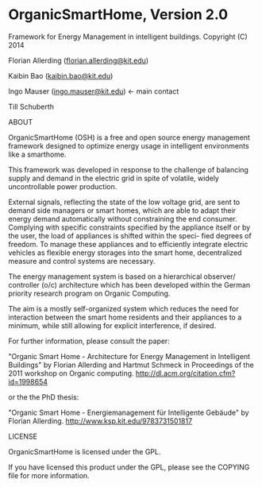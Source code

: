 # OrganicSmartHome, Version 2.0
Framework for Energy Management in intelligent buildings.
Copyright (C) 2014

Florian Allerding (florian.allerding@kit.edu)

Kaibin Bao (kaibin.bao@kit.edu)

Ingo Mauser (ingo.mauser@kit.edu) <- main contact

Till Schuberth


ABOUT

OrganicSmartHome (OSH) is a free and open source energy management framework designed to optimize energy usage in intelligent environments like a smarthome.

This framework was developed in response to the challenge of balancing supply and demand in the electric grid in spite of volatile, widely uncontrollable power production.

External signals, reflecting the state of the low voltage grid, are sent to
demand side managers or smart homes, which are able to adapt their energy
demand automatically without constraining the end consumer. Complying with
specific constraints specified by the appliance itself or by the user, the
load of appliances is shifted within the speci- fied degrees of freedom.
To manage these appliances and to efficiently integrate electric vehicles
as flexible energy storages into the smart home, decentralized measure and
control systems are necessary.

The energy management system is based on a hierarchical observer/
controller (o/c) architecture which has been developed within the German
priority research program on Organic Computing.

The aim is a mostly self-organized system which reduces the need for
interaction between the smart home residents and their appliances to a
minimum, while still allowing for explicit interference, if desired.

For further information, please consult the paper:

"Organic Smart Home - Architecture for Energy Management in Intelligent Buildings"
by Florian Allerding and Hartmut Schmeck in Proceedings of the 2011 workshop
on Organic computing. http://dl.acm.org/citation.cfm?id=1998654

or the the PhD thesis:

"Organic Smart Home - Energiemanagement für Intelligente Gebäude"
by Florian Allerding. http://www.ksp.kit.edu/9783731501817

LICENSE

OrganicSmartHome is licensed under the GPL. 

If you have licensed this product under the GPL, please see the COPYING
file for more information. 
